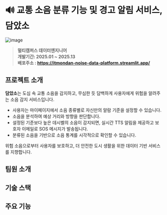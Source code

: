 # 🔊 교통 소음 분류 기능 및 경고 알림 서비스, 담았소 

![image](https://github.com/user-attachments/assets/8b1cae0c-f7d9-4d9d-8e86-4d2036274026)

> **멀티캠퍼스 데이터엔지니어**  <br/> **개발기간: 2025.01 ~ 2025.13**  <br/> **배포주소 : https://itmondan-noise-data-platform.streamlit.app/**

## 프로젝트 소개
**담았소**는 도심 속 교통 소음을 감지하고, 무심한 듯 담백하게 사용자에게 위험을 알려주는 소음 감지 서비스입니다.

- 사용자는 마이페이지에서 소음 종류별로 자신만의 알람 기준을 설정할 수 있습니다.
- 소음을 분석하여 예상 거리와 방향을 판단합니다. 
- 설정된 기준보다 높은 데시벨의 소음이 감지되면, 실시간 TTS 알림을 제공하고 보호자 이메일로 SOS 메시지가 발송됩니다. 
- 분류된 소음을 기반으로 소음 통계를 시각적으로 확인할 수 있습니다.  

위험 소음으로부터 사용자를 보호하고, 더 안전한 도시 생활을 위한 데이터 기반 서비스를 지향합니다.

## 팀원 소개 

## 기술 스택 

## 주요 기능 
